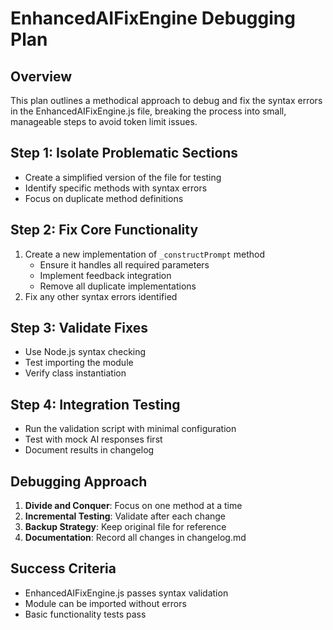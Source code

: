# EnhancedAIFixEngine Debugging Plan

## Overview
This plan outlines a methodical approach to debug and fix the syntax errors in the EnhancedAIFixEngine.js file, breaking the process into small, manageable steps to avoid token limit issues.

## Step 1: Isolate Problematic Sections
- Create a simplified version of the file for testing
- Identify specific methods with syntax errors
- Focus on duplicate method definitions

## Step 2: Fix Core Functionality
1. Create a new implementation of `_constructPrompt` method
   - Ensure it handles all required parameters
   - Implement feedback integration
   - Remove all duplicate implementations
2. Fix any other syntax errors identified

## Step 3: Validate Fixes
- Use Node.js syntax checking
- Test importing the module
- Verify class instantiation

## Step 4: Integration Testing
- Run the validation script with minimal configuration
- Test with mock AI responses first
- Document results in changelog

## Debugging Approach
1. **Divide and Conquer**: Focus on one method at a time
2. **Incremental Testing**: Validate after each change
3. **Backup Strategy**: Keep original file for reference
4. **Documentation**: Record all changes in changelog.md

## Success Criteria
- EnhancedAIFixEngine.js passes syntax validation
- Module can be imported without errors
- Basic functionality tests pass
